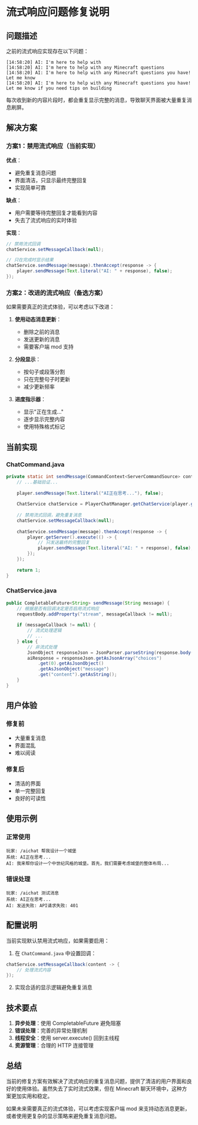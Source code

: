 # 流式响应问题修复说明

## 问题描述

之前的流式响应实现存在以下问题：
```
[14:58:20] AI: I'm here to help with
[14:58:20] AI: I'm here to help with any Minecraft questions
[14:58:20] AI: I'm here to help with any Minecraft questions you have! Let me know
[14:58:20] AI: I'm here to help with any Minecraft questions you have! Let me know if you need tips on building
```

每次收到新的内容片段时，都会重复显示完整的消息，导致聊天界面被大量重复消息刷屏。

## 解决方案

### 方案1：禁用流式响应（当前实现）

**优点**：
- 避免重复消息问题
- 界面清洁，只显示最终完整回复
- 实现简单可靠

**缺点**：
- 用户需要等待完整回复才能看到内容
- 失去了流式响应的实时体验

**实现**：
```java
// 禁用流式回调
chatService.setMessageCallback(null);

// 只在完成时显示结果
chatService.sendMessage(message).thenAccept(response -> {
    player.sendMessage(Text.literal("AI: " + response), false);
});
```

### 方案2：改进的流式响应（备选方案）

如果需要真正的流式体验，可以考虑以下改进：

1. **使用动态消息更新**：
   - 删除之前的消息
   - 发送更新的消息
   - 需要客户端 mod 支持

2. **分段显示**：
   - 按句子或段落分割
   - 只在完整句子时更新
   - 减少更新频率

3. **进度指示器**：
   - 显示"正在生成..."
   - 逐步显示完整内容
   - 使用特殊格式标记

## 当前实现

### ChatCommand.java
```java
private static int sendMessage(CommandContext<ServerCommandSource> context) {
    // ...基础验证...
    
    player.sendMessage(Text.literal("AI正在思考..."), false);
    
    ChatService chatService = PlayerChatManager.getChatService(player.getUuid());
    
    // 禁用流式回调，避免重复消息
    chatService.setMessageCallback(null);
    
    chatService.sendMessage(message).thenAccept(response -> {
        player.getServer().execute(() -> {
            // 只发送最终的完整回复
            player.sendMessage(Text.literal("AI: " + response), false);
        });
    });
    
    return 1;
}
```

### ChatService.java
```java
public CompletableFuture<String> sendMessage(String message) {
    // 根据是否有回调决定是否启用流式响应
    requestBody.addProperty("stream", messageCallback != null);
    
    if (messageCallback != null) {
        // 流式处理逻辑
        // ...
    } else {
        // 非流式处理
        JsonObject responseJson = JsonParser.parseString(response.body()).getAsJsonObject();
        aiResponse = responseJson.getAsJsonArray("choices")
            .get(0).getAsJsonObject()
            .getAsJsonObject("message")
            .get("content").getAsString();
    }
}
```

## 用户体验

### 修复前
- 大量重复消息
- 界面混乱
- 难以阅读

### 修复后
- 清洁的界面
- 单一完整回复
- 良好的可读性

## 使用示例

### 正常使用
```
玩家: /aichat 帮我设计一个城堡
系统: AI正在思考...
AI: 我来帮你设计一个中世纪风格的城堡。首先，我们需要考虑城堡的整体布局...
```

### 错误处理
```
玩家: /aichat 测试消息
系统: AI正在思考...
AI: 发送失败: API请求失败: 401
```

## 配置说明

当前实现默认禁用流式响应，如果需要启用：

1. 在 `ChatCommand.java` 中设置回调：
```java
chatService.setMessageCallback(content -> {
    // 处理流式内容
});
```

2. 实现合适的显示逻辑避免重复消息

## 技术要点

1. **异步处理**：使用 CompletableFuture 避免阻塞
2. **错误处理**：完善的异常处理机制
3. **线程安全**：使用 server.execute() 回到主线程
4. **资源管理**：合理的 HTTP 连接管理

## 总结

当前的修复方案有效解决了流式响应的重复消息问题，提供了清洁的用户界面和良好的使用体验。虽然失去了实时流式效果，但在 Minecraft 聊天环境中，这种方案更加实用和稳定。

如果未来需要真正的流式体验，可以考虑实现客户端 mod 来支持动态消息更新，或者使用更复杂的显示策略来避免重复消息问题。
